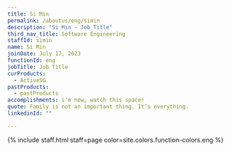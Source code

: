 ```yaml
---
title: Si Min
permalink: /aboutus/eng/simin
description: "Si Min - Job Title"
third_nav_title: Software Engineering
staffId: simin
name: Si Min
joinDate: July 17, 2023
functionId: eng
jobTitle: Job Title
curProducts:
  - ActiveSG
pastProducts:
  - pastProducts
accomplishments: i'm new, watch this space!
quote: Family is not an important thing. It’s everything.
linkedinId: ""

---
```


{% include staff.html staff=page color=site.colors.function-colors.eng %}
